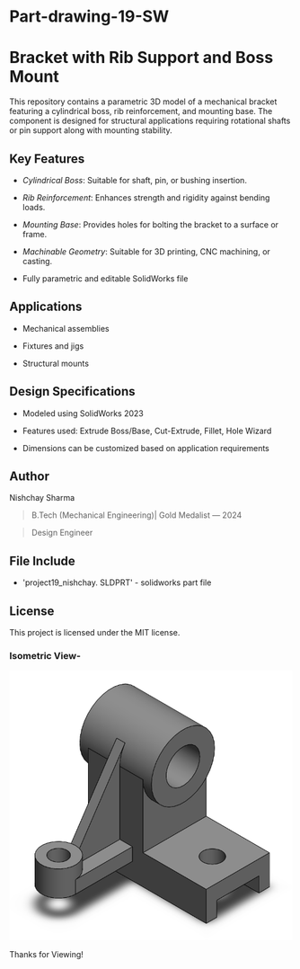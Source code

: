 # Part-drawing-19-SW


# Bracket with Rib Support and Boss Mount 

This repository contains a parametric 3D model of a mechanical bracket featuring a cylindrical boss, rib reinforcement, and mounting base. The component is designed for structural applications requiring rotational shafts or pin support along with mounting stability.

## Key Features

- *Cylindrical Boss*: Suitable for shaft, pin, or bushing insertion.

- *Rib Reinforcement*: Enhances strength and rigidity against bending loads.

- *Mounting Base*: Provides holes for bolting the bracket to a surface or frame.

- *Machinable Geometry*: Suitable for 3D printing, CNC machining, or casting.

- Fully parametric and editable SolidWorks file


## Applications

- Mechanical assemblies

- Fixtures and jigs

- Structural mounts





## Design Specifications

- Modeled using SolidWorks 2023 
 
- Features used: Extrude Boss/Base, Cut-Extrude, Fillet, Hole Wizard 
 
- Dimensions can be customized based on application requirements





## Author

Nishchay Sharma

>B.Tech (Mechanical Engineering)| Gold Medalist — 2024

>Design Engineer



## File Include
- 'project19_nishchay.  SLDPRT' -
solidworks part file

## License
This project is licensed under the MIT license.

### Isometric View-
![Isometric View](part19.png)


Thanks for Viewing!